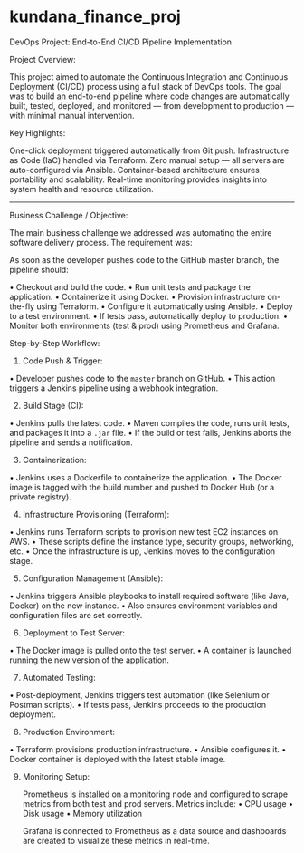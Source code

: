 # kundana_finance_proj
DevOps Project: End-to-End CI/CD Pipeline Implementation

Project Overview:

This project aimed to automate the Continuous Integration and Continuous Deployment (CI/CD) process using a full stack of DevOps tools. The goal was to build an end-to-end pipeline where code changes are automatically built, tested, deployed, and monitored — from development to production — with minimal manual intervention.

Key Highlights:

 One-click deployment triggered automatically from Git push.
 Infrastructure as Code (IaC) handled via Terraform.
 Zero manual setup — all servers are auto-configured via Ansible.
 Container-based architecture ensures portability and scalability.
 Real-time monitoring provides insights into system health and resource utilization.

---

Business Challenge / Objective:

The main business challenge we addressed was automating the entire software delivery process. The requirement was:

 As soon as the developer pushes code to the GitHub master branch, the pipeline should:

•	Checkout and build the code.
•	Run unit tests and package the application.
•	Containerize it using Docker.
•	Provision infrastructure on-the-fly using Terraform.
•	Configure it automatically using Ansible.
•	Deploy to a test environment.
•	If tests pass, automatically deploy to production.
•	Monitor both environments (test & prod) using Prometheus and Grafana.

Step-by-Step Workflow:

1. Code Push & Trigger:

•	Developer pushes code to the `master` branch on GitHub.
•	This action triggers a Jenkins pipeline using a webhook integration.

2. Build Stage (CI):

•	Jenkins pulls the latest code.
•	Maven compiles the code, runs unit tests, and packages it into a `.jar` file.
•	If the build or test fails, Jenkins aborts the pipeline and sends a notification.

3. Containerization:

•	Jenkins uses a Dockerfile to containerize the application.
•	The Docker image is tagged with the build number and pushed to Docker Hub (or a private registry).

4. Infrastructure Provisioning (Terraform):

•	Jenkins runs Terraform scripts to provision new test EC2 instances on AWS.
•	These scripts define the instance type, security groups, networking, etc.
•	Once the infrastructure is up, Jenkins moves to the configuration stage.

5. Configuration Management (Ansible):

•	Jenkins triggers Ansible playbooks to install required software (like Java, Docker) on the new instance.
•	Also ensures environment variables and configuration files are set correctly.

6. Deployment to Test Server:

•	The Docker image is pulled onto the test server.
•	A container is launched running the new version of the application.

7. Automated Testing:

•	Post-deployment, Jenkins triggers test automation (like Selenium or Postman scripts).
•	If tests pass, Jenkins proceeds to the production deployment.

8. Production Environment:

•	Terraform provisions production infrastructure.
•	Ansible configures it.
•	Docker container is deployed with the latest stable image.

9. Monitoring Setup:

    Prometheus is installed on a monitoring node and configured to scrape metrics from both test and prod servers.
    Metrics include:
•	CPU usage
•	Disk usage
•	Memory utilization

    Grafana is connected to Prometheus as a data source and dashboards are created to visualize these metrics in real-time.
